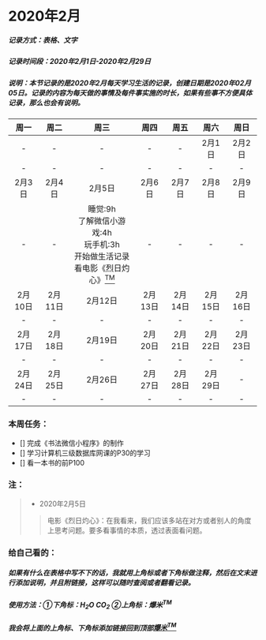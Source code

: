 # 2020年2月
##### 记录方式：表格、文字
##### 记录时间段：2020年2月1日-2020年2月29日
##### 说明：本节记录的是2020年2月每天学习生活的记录，创建日期是2020年02月05日。记录的内容为每天做的事情及每件事实施的时长，如果有些事不方便具体记录，那么也会有说明。

周一 | 周二 | 周三 | 周四 | 周五 | 周六 |  周日
:-:|:-:|:-:|:-:|:-:|:-:|:-:
-|-|-|-|-| 2月1日 |2月2日
-|-|-|-|-|-|-
2月3日 | 2月4日 | 2月5日 | 2月6日 | 2月7日 | 2月8日 |  2月9日
-|-|睡觉:9h<br>了解微信小游戏:4h<br>玩手机:3h<br>开始做生活记录<br>看电影《烈日灼心》[<sup>TM</sup>](###注：)|-|-|-|-
2月10日 | 2月11日 | 2月12日 | 2月13日 | 2月14日 | 2月15日 |  2月16日 
-|-|-|-|-|-|-
2月17日 | 2月18日 | 2月19日 | 2月20日 | 2月21日 | 2月22日 |  2月23日 
-|-|-|-|-|-|-
2月24日 | 2月25日 | 2月26日 | 2月27日 | 2月28日 | 2月29日 | - 
-|-|-|-|-|-|-


### 本周任务：
- [] 完成《书法微信小程序》的制作
- [] 学习计算机三级数据库网课的P30的学习
- [] 看一本书的前P100


### 注：
>* 2020年2月5日
>> 电影《烈日灼心》：在我看来，我们应该多站在对方或者别人的角度上思考问题。要多看事情的本质，透过表面看问题。

### 给自己看的：
##### 如果有什么在表格中写不下的话，我就用上角标或者下角标做注释，然后在文末进行添加说明，并且附链接，这样可以随时查阅或者翻看记录。
##### 使用方法：①下角标：H<sub>2</sub>O  CO<sub>2</sub> ②上角标：爆米<sup>TM</sup>
##### 我会将上面的上角标、下角标添加链接回到顶部[爆米<sup>TM</sup>](#2020年2月)

